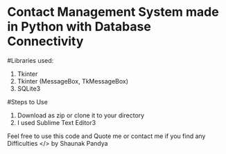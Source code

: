 # Contact Management System made in Python with Database Connectivity

#Libraries used:
1) Tkinter
2) Tkinter (MessageBox, TkMessageBox)
3) SQLite3

#Steps to Use
1) Download as zip or clone it to your directory
2) I used Sublime Text Editor3

Feel free to use this code and Quote me or contact me if you find any Difficulties 
</> by Shaunak Pandya

